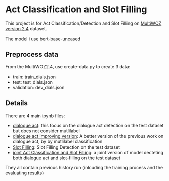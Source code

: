 # Act Classification and Slot Filling

This project is for Act Classification/Detection and Slot Filling on [MultiWOZ version 2.4](https://github.com/smartyfh/MultiWOZ2.4) dataset.

The model i use bert-base-uncased

## Preprocess data

From the MultiWOZ2.4, use create-data.py to create 3 data: 
- train: train_dials.json
- test: test_dials.json
- validation: dev_dials.json

## Details

There are 4 main ipynb files: <br>
- [dialogue act](https://github.com/Seeker38/Act_Classification_and_Slot_Filling/blob/master/dialogueAct.ipynb): this focus on the dialogue act detection on the test dataset but does not consider mutlilabel<br>
- [dialogue act improving version](https://github.com/Seeker38/Act_Classification_and_Slot_Filling/blob/master/dialogueActVer2.ipynb): A better version of the previous work on dialogue act, by by mutlilabel classification <br>
- [Slot Filling](https://github.com/Seeker38/Act_Classification_and_Slot_Filling/blob/master/slotFilling.ipynb): Slot Filling Detection on the test dataset <br>
- [joint Act Classification and Slot Filling](https://github.com/Seeker38/Act_Classification_and_Slot_Filling/blob/master/joint.ipynb): a joint version of model decteting both dialogue act and slot-filling on the test dataset <br>

They all contain previous history run (inlcuding the training process and the evaluating results)